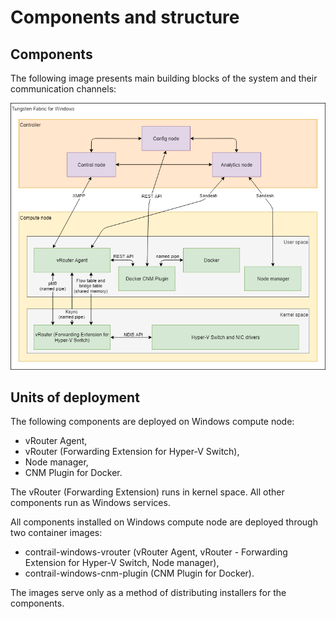 # Components and structure

## Components

The following image presents main building blocks of the system and their communication channels:

![Components and structure](tf-windows-structure.png)

## Units of deployment

The following components are deployed on Windows compute node:

- vRouter Agent,
- vRouter (Forwarding Extension for Hyper-V Switch),
- Node manager,
- CNM Plugin for Docker.

The vRouter (Forwarding Extension) runs in kernel space.
All other components run as Windows services.

All components installed on Windows compute node are deployed through two container images:

  - contrail-windows-vrouter (vRouter Agent, vRouter - Forwarding Extension for Hyper-V Switch, Node manager),
  - contrail-windows-cnm-plugin (CNM Plugin for Docker).

The images serve only as a method of distributing installers for the components.
